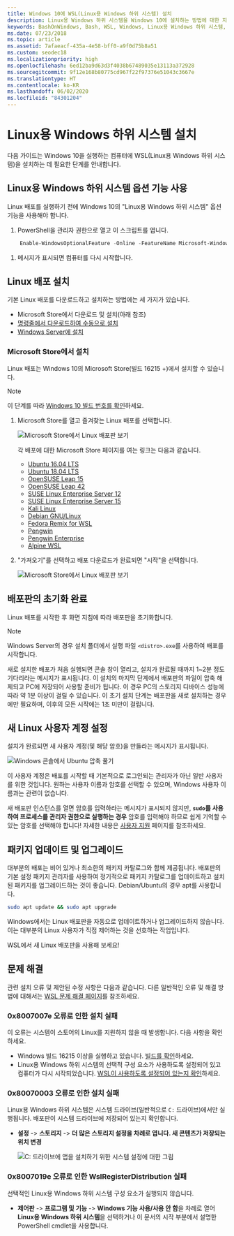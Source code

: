 ```yaml
---
title: Windows 10에 WSL(Linux용 Windows 하위 시스템) 설치
description: Linux용 Windows 하위 시스템을 Windows 10에 설치하는 방법에 대한 지침입니다.
keywords: BashOnWindows, Bash, WSL, Windows, Linux용 Windows 하위 시스템, Windows 하위 시스템, Ubuntu, Debian, Suse, Windows 10, 설치
ms.date: 07/23/2018
ms.topic: article
ms.assetid: 7afaeacf-435a-4e58-bff0-a9f0d75b8a51
ms.custom: seodec18
ms.localizationpriority: high
ms.openlocfilehash: 6ed12ba9d63d3f4038b67489035e13113a372928
ms.sourcegitcommit: 9f12e168b80775cd967f22f97376e51043c3667e
ms.translationtype: HT
ms.contentlocale: ko-KR
ms.lasthandoff: 06/02/2020
ms.locfileid: "84301204"
---
```

# <a name="install-windows-subsystem-for-linux"></a>Linux용 Windows 하위 시스템 설치

다음 가이드는 Windows 10을 실행하는 컴퓨터에 WSL(Linux용 Windows 하위 시스템)을 설치하는 데 필요한 단계를 안내합니다.

## <a name="enable-the-windows-subsystem-for-linux-optional-feature"></a>Linux용 Windows 하위 시스템 옵션 기능 사용

Linux 배포를 실행하기 전에 Windows 10의 "Linux용 Windows 하위 시스템" 옵션 기능을 사용해야 합니다.

1. PowerShell을 관리자 권한으로 열고 이 스크립트를 엽니다.

```powershell
    Enable-WindowsOptionalFeature -Online -FeatureName Microsoft-Windows-Subsystem-Linux
```

1. 메시지가 표시되면 컴퓨터를 다시 시작합니다.

## <a name="install-a-linux-distribution"></a>Linux 배포 설치

기본 Linux 배포를 다운로드하고 설치하는 방법에는 세 가지가 있습니다.

- Microsoft Store에서 다운로드 및 설치(아래 참조)
- [명령줄에서 다운로드하여 수동으로 설치](install-manual.md)
- [Windows Server에 설치](install-on-server.md)

### <a name="install-from-the-microsoft-store"></a>Microsoft Store에서 설치

Linux 배포는 Windows 10의 Microsoft Store(빌드 16215 +)에서 설치할 수 있습니다.

> [!NOTE]
> 이 단계를 따라 [Windows 10 빌드 번호를 확인](troubleshooting.md#check-your-build-number)하세요.

1. Microsoft Store를 열고 즐겨찾는 Linux 배포를 선택합니다.

    ![Microsoft Store에서 Linux 배포판 보기](media/store.png)

    각 배포에 대한 Microsoft Store 페이지를 여는 링크는 다음과 같습니다.

    - [Ubuntu 16.04 LTS](https://www.microsoft.com/store/apps/9pjn388hp8c9)
    - [Ubuntu 18.04 LTS](https://www.microsoft.com/store/apps/9N9TNGVNDL3Q)
    - [OpenSUSE Leap 15](https://www.microsoft.com/store/apps/9n1tb6fpvj8c)
    - [OpenSUSE Leap 42](https://www.microsoft.com/store/apps/9njvjts82tjx)
    - [SUSE Linux Enterprise Server 12](https://www.microsoft.com/store/apps/9p32mwbh6cns)
    - [SUSE Linux Enterprise Server 15](https://www.microsoft.com/store/apps/9pmw35d7fnlx)
    - [Kali Linux](https://www.microsoft.com/store/apps/9PKR34TNCV07)
    - [Debian GNU/Linux](https://www.microsoft.com/store/apps/9MSVKQC78PK6)
    - [Fedora Remix for WSL](https://www.microsoft.com/store/apps/9n6gdm4k2hnc)
    - [Pengwin](https://www.microsoft.com/store/apps/9NV1GV1PXZ6P)
    - [Pengwin Enterprise](https://www.microsoft.com/store/apps/9N8LP0X93VCP)
    - [Alpine WSL](https://www.microsoft.com/store/apps/9p804crf0395)

1. "가져오기"를 선택하고 배포 다운로드가 완료되면 "시작"을 선택합니다.

    ![Microsoft Store에서 Linux 배포판 보기](media/UbuntuStore.png)

## <a name="complete-initialization-of-your-distro"></a>배포판의 초기화 완료

Linux 배포를 시작한 후 화면 지침에 따라 배포판을 초기화합니다.

> [!NOTE]
> Windows Server의 경우 설치 폴더에서 실행 파일 `<distro>.exe`를 사용하여 배포를 시작합니다.

새로 설치한 배포가 처음 실행되면 콘솔 창이 열리고, 설치가 완료될 때까지 1~2분 정도 기다리라는 메시지가 표시됩니다. 이 설치의 마지막 단계에서 배포판의 파일이 압축 해제되고 PC에 저장되어 사용할 준비가 됩니다. 이 경우 PC의 스토리지 디바이스 성능에 따라 약 1분 이상이 걸릴 수 있습니다. 이 초기 설치 단계는 배포판을 새로 설치하는 경우에만 필요하며, 이후의 모든 시작에는 1초 미만이 걸립니다.

## <a name="set-up-a-new-linux-user-account"></a>새 Linux 사용자 계정 설정

설치가 완료되면 새 사용자 계정(및 해당 암호)을 만들라는 메시지가 표시됩니다.

![Windows 콘솔에서 Ubuntu 압축 풀기](media/UbuntuInstall.png)

이 사용자 계정은 배포를 시작할 때 기본적으로 로그인되는 관리자가 아닌 일반 사용자를 위한 것입니다. 원하는 사용자 이름과 암호를 선택할 수 있으며, Windows 사용자 이름과는 관련이 없습니다.

새 배포판 인스턴스를 열면 암호를 입력하라는 메시지가 표시되지 않지만, **`sudo`를 사용하여 프로세스를 관리자 권한으로 실행하는 경우** 암호를 입력해야 하므로 쉽게 기억할 수 있는 암호를 선택해야 합니다! 자세한 내용은 [사용자 지원](user-support.md) 페이지를 참조하세요.

## <a name="update--upgrade-packages"></a>패키지 업데이트 및 업그레이드

대부분의 배포는 비어 있거나 최소한의 패키지 카탈로그와 함께 제공됩니다. 배포판의 기본 설정 패키지 관리자를 사용하여 정기적으로 패키지 카탈로그를 업데이트하고 설치된 패키지를 업그레이드하는 것이 좋습니다. Debian/Ubuntu의 경우 apt를 사용합니다.

```bash
sudo apt update && sudo apt upgrade
```

Windows에서는 Linux 배포판을 자동으로 업데이트하거나 업그레이드하지 않습니다. 이는 대부분의 Linux 사용자가 직접 제어하는 것을 선호하는 작업입니다.

WSL에서 새 Linux 배포판을 사용해 보세요!

## <a name="troubleshooting"></a>문제 해결

관련 설치 오류 및 제안된 수정 사항은 다음과 같습니다. 다른 일반적인 오류 및 해결 방법에 대해서는 [WSL 문제 해결 페이지](troubleshooting.md)를 참조하세요.

### <a name="installation-failed-with-error-0x8007007e"></a>0x8007007e 오류로 인한 설치 실패

이 오류는 시스템이 스토어의 Linux를 지원하지 않을 때 발생합니다.  다음 사항을 확인하세요.

- Windows 빌드 16215 이상을 실행하고 있습니다. [빌드를 확인](troubleshooting.md#check-your-build-number)하세요.
- Linux용 Windows 하위 시스템의 선택적 구성 요소가 사용하도록 설정되어 있고 컴퓨터가 다시 시작되었습니다.  [WSL이 사용하도록 설정되어 있는지 확인](troubleshooting.md#confirm-wsl-is-enabled)하세요.

### <a name="installation-failed-with-error-0x80070003"></a>0x80070003 오류로 인한 설치 실패

Linux용 Windows 하위 시스템은 시스템 드라이브(일반적으로 `C:` 드라이브)에서만 실행됩니다. 배포판이 시스템 드라이브에 저장되어 있는지 확인합니다.

- **설정** -> **스토리지** -> **더 많은 스토리지 설정을 차례로 엽니다. 새 콘텐츠가 저장되는 위치 변경**
  
    ![C: 드라이브에 앱을 설치하기 위한 시스템 설정에 대한 그림](media/AppStorage.png)

### <a name="wslregisterdistribution-failed-with-error-0x8007019e"></a>0x8007019e 오류로 인한 WslRegisterDistribution 실패

선택적인 Linux용 Windows 하위 시스템 구성 요소가 실행되지 않습니다.

- **제어판** -> **프로그램 및 기능** -> **Windows 기능 사용/사용 안 함**을 차례로 열어 **Linux용 Windows 하위 시스템**을 선택하거나 이 문서의 시작 부분에서 설명한 PowerShell cmdlet을 사용합니다.
